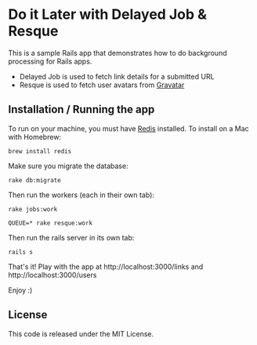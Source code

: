 # Do it Later with Delayed Job & Resque

This is a sample Rails app that demonstrates how to do background processing for Rails apps.

* Delayed Job is used to fetch link details for a submitted URL
* Resque is used to fetch user avatars from [Gravatar](http://gravatar.com)

## Installation / Running the app

To run on your machine, you must have [Redis](http://redis.io) installed.  To install on a Mac with Homebrew:

```
brew install redis
```

Make sure you migrate the database:

```
rake db:migrate
```

Then run the workers (each in their own tab):

```
rake jobs:work
```

```
QUEUE=* rake resque:work
```

Then run the rails server in its own tab:

```
rails s
```

That's it!  Play with the app at http://localhost:3000/links and http://localhost:3000/users

Enjoy :)

## License

This code is released under the MIT License.

